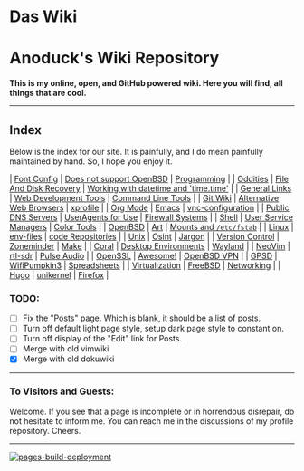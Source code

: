 # Das Wiki

# Anoduck's Wiki Repository

__This is my online, open, and GitHub powered wiki. Here you will find, all things that are cool.__

-----

## Index

Below is the index for our site. It is painfully, and I do mean painfully maintained by hand. So, I hope you enjoy it.

| [Font Config](font_config)       | [Does not support OpenBSD](unsupported_for_OpenBSD) | [Programming](programming)                                      |
| [Oddities](oddities)             | [File And Disk Recovery](file_disk-recovery)        | [Working with datetime and 'time.time'](datetime_and_time.time) |
| [General Links](links)           | [Web Development Tools](web_dev_tools)              | [Command Line Tools](command_line_tools)                        |
| [Git Wiki](git-wiki-skeleton)    | [Alternative Web Browsers](web_browsers)            | [xprofile](xprofile)                                            |
| [Org Mode](orgmode)              | [Emacs](emacs)                                      | [vnc-configuration](vnc)                                        |
| [Public DNS Servers](dns)        | [UserAgents for Use](useragent)                     | [Firewall Systems](firewall)                                    |
| [Shell](shell)                   | [User Service Managers](service_managers)           | [Color Tools](color_tools)                                      |
| [OpenBSD](openbsd)               | [Art](art)                                          | [Mounts and `/etc/fstab`](mount_fstab)                          |
| [Linux](linux)                   | [env-files](env-files)                              | [code Repositories](repos)                                      |
| [Unix](unix)                     | [Osint](osint)                                      | [Jargon](jargon)                                                |
| [Version Control](versioning)    | [Zoneminder](zoneminder)                            | [Make](make)                                                    |
| [Coral](google-coral)            | [Desktop Environments](Desktops)                    | [Wayland](wayland)                                              |
| [NeoVim](nvim)                   | [rtl-sdr](rtl-sdr)                                  | [Pulse Audio](pulse)                                            |
| [OpenSSL](openssl)               | [Awesome!](awesome)                                 | [OpenBSD VPN](open-openvpn)                                     |
| [GPSD](gpsd)                     | [WifiPumpkin3](wp3)                                 | [Spreadsheets](spreadsheet)                                     |
| [Virtualization](virtualization) | [FreeBSD](freebsd)                                  | [Networking](networking)                                        |
| [Hugo](hugo)                     | [unikernel](unikernel)                              | [Firefox](firefox)                                              |

### TODO:

- [ ] Fix the "Posts" page. Which is blank, it should be a list of posts.
- [ ] Turn off default light page style, setup dark page style to constant on.
- [ ] Turn off display of the "Edit" link for Posts.
- [ ] Merge with old vimwiki
- [x] Merge with old dokuwiki

-----

### To Visitors and Guests:

Welcome. If you see that a page is incomplete or in horrendous disrepair, do not hesitate to inform me. You
can reach me in the discussions of my profile repository. Cheers.

-----

[![pages-build-deployment](https://github.com/anoduck/wiki/actions/workflows/pages/pages-build-deployment/badge.svg)](https://github.com/anoduck/wiki/actions/workflows/pages/pages-build-deployment)
